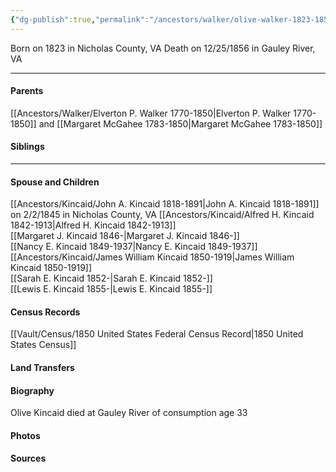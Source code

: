 ```yaml
---
{"dg-publish":true,"permalink":"/ancestors/walker/olive-walker-1823-1856/","tags":["Olive-Walker"]}
---
```


Born on  1823 in Nicholas County, VA
Death on 12/25/1856 in Gauley River, VA

---
#### Parents

[[Ancestors/Walker/Elverton P. Walker 1770-1850\|Elverton P. Walker 1770-1850]] and [[Margaret McGahee 1783-1850\|Margaret McGahee 1783-1850]]
#### Siblings
<!-- Link to sibling -->

---
#### Spouse and Children
[[Ancestors/Kincaid/John A. Kincaid 1818-1891\|John A. Kincaid 1818-1891]] on 2/2/1845 in Nicholas County, VA
[[Ancestors/Kincaid/Alfred H. Kincaid 1842-1913\|Alfred H. Kincaid 1842-1913]]  
[[Margaret J. Kincaid 1846-\|Margaret J. Kincaid 1846-]]  
[[Nancy E. Kincaid 1849-1937\|Nancy E. Kincaid 1849-1937]]  
[[Ancestors/Kincaid/James William Kincaid 1850-1919\|James William Kincaid 1850-1919]]  
[[Sarah E. Kincaid 1852-\|Sarah E. Kincaid 1852-]]  
[[Lewis E. Kincaid 1855-\|Lewis E. Kincaid 1855-]]  

#### Census Records
[[Vault/Census/1850 United States Federal Census Record\|1850 United States Census]]
#### Land Transfers

#### Biography
Olive Kincaid died at Gauley River of consumption age 33

#### Photos

#### Sources

